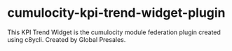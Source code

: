 # cumulocity-kpi-trend-widget-plugin
This KPI Trend Widget is the cumulocity module federation plugin created using c8ycli. Created by Global Presales.
